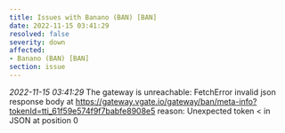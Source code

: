 ```yaml
---
title: Issues with Banano (BAN) [BAN]
date: 2022-11-15 03:41:29
resolved: false
severity: down
affected:
- Banano (BAN) [BAN]
section: issue
---
```


*2022-11-15 03:41:29* The gateway is unreachable: FetchError invalid json response body at https://gateway.vgate.io/gateway/ban/meta-info?tokenId=tti_61f59e574f9f7babfe8908e5 reason: Unexpected token < in JSON at position 0